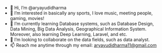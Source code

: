 - 👋 Hi, I’m @aryayudidharma
- 👀 I’m interested in basically any sports, I love music, meeting people, gaming, movies!
- 🌱 I’m currently learning Database systems, such as Database Design, Data Mining, Big Data Analysis, Geographical Information System. Moreover, also learning Deep Learning, Laravel, and etc.
- 💞️ I’m looking to collaborate on the data fields, such as data analyst.
- 📫 Reach me anytime through my email: aryayudidharma11@gmail.com

<!---
aryayudidharma/aryayudidharma is a ✨ special ✨ repository because its `README.md` (this file) appears on your GitHub profile.
You can click the Preview link to take a look at your changes.
--->
